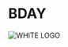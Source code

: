 # BDAY
![WHITE LOGO](https://github.com/Briannagray/BDAY/assets/147976642/e4f00007-7195-44e9-80be-35d29c806947)
